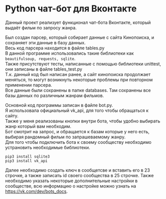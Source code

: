 # Python чат-бот для Вконтакте

Данный проект реализует функционал чат-бота Вконтакте, который выдаёт фильм по запросу жанра.

Был создан парсер, который собирает данные с сайта Кинопоиска, и сохраняет эти данные в базу данных.  
Весь код парсера находится в файле tables.py  
В данной программе использовались такие библиотеки как ```beautifulsoup, requests, sqlite```.  
Также присутствуют тесты, написанные с помощью библиотеки unittest, они записаны в файле tables_test.py  
Т.к. данный код был написан ранее, а сайт кинопоиска продолжает меняться, то могут возникнуть некоторые проблемы при повторном применении парсера.  
Все данные были сохранены в папке databases. Там сохранены все базы данных по различным жанрам фильмов.  

Основной код программы записан в файле bot.py.  
Я использовала официальный vk_api, для того чтобы обращаться к сайту.  
Также у меня реализованы кнопки внутри бота, чтобы удобно выбирать жанр который вам необходим.  
Бот смотрит на запрос, и обращается к базам которые у него есть, выбирая рандомный фильм по запрашеваемому жанру.  
Для того чтобы подключить бота к своему сообществу необходимо устрановить необходимые библиотеки.  
```
pip3 install sqlite3
pip3 install vk_api
```
Далее необходимо создать ключ в сообщетсве и вставить его в 23 строчке, а также записать id своего сообщества в 25 строчке.
Также необходимо указать некоторые дополнительные настройки в сообществе, всю информацию о настройке можно узнать на https://vk.com/dev/bots_docs.
